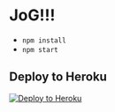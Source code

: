 # JoG!!!

- `npm install`
- `npm start`

## Deploy to Heroku

[![Deploy to Heroku](https://www.herokucdn.com/deploy/button.png)](https://heroku.com/deploy)
